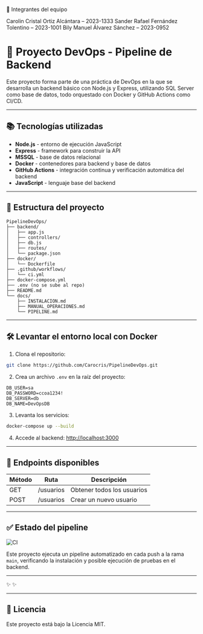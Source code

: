 👥 Integrantes del equipo

Carolin Cristal Ortiz Alcántara – 2023-1333
Sander Rafael Fernández Tolentino – 2023-1001
Bily Manuel Álvarez Sánchez – 2023-0952


# 🚀 Proyecto DevOps - Pipeline de Backend

Este proyecto forma parte de una práctica de DevOps en la que se desarrolla un backend básico con Node.js y Express, utilizando SQL Server como base de datos, todo orquestado con Docker y GitHub Actions como CI/CD.

---

## 📚 Tecnologías utilizadas

- **Node.js** - entorno de ejecución JavaScript
- **Express** - framework para construir la API
- **MSSQL** - base de datos relacional
- **Docker** - contenedores para backend y base de datos
- **GitHub Actions** - integración continua y verificación automática del backend
- **JavaScript** - lenguaje base del backend

---

## 📁 Estructura del proyecto

```
PipelineDevOps/
├── backend/
│   ├── app.js
│   ├── controllers/
│   ├── db.js
│   ├── routes/
│   └── package.json
├── docker/
│   └── Dockerfile
├── .github/workflows/
│   └── ci.yml
├── docker-compose.yml
├── .env (no se sube al repo)
├── README.md
└── docs/
    ├── INSTALACION.md
    ├── MANUAL_OPERACIONES.md
    └── PIPELINE.md
```

---

## 🛠️ Levantar el entorno local con Docker

1. Clona el repositorio:
```bash
git clone https://github.com/Carocris/PipelineDevOps.git
```

2. Crea un archivo `.env` en la raíz del proyecto:
```env
DB_USER=sa
DB_PASSWORD=ccoa1234!
DB_SERVER=db
DB_NAME=DevOpsDB
```

3. Levanta los servicios:
```bash
docker-compose up --build
```

4. Accede al backend:
[http://localhost:3000](http://localhost:3000)

---

## 🔄 Endpoints disponibles

| Método | Ruta            | Descripción               |
|--------|------------------|---------------------------|
| GET    | /usuarios        | Obtener todos los usuarios |
| POST   | /usuarios        | Crear un nuevo usuario     |

---

## ✅ Estado del pipeline

![CI](https://github.com/Carocris/PipelineDevOps/actions/workflows/ci.yml/badge.svg)

Este proyecto ejecuta un pipeline automatizado en cada push a la rama `main`, verificando la instalación y posible ejecución de pruebas en el backend.

---

 ✨  ✨

---

## 📄 Licencia

Este proyecto está bajo la Licencia MIT.



